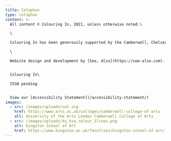 ```yaml
---
title: Colophon
type: colophon
content: >-
  All content © Colouring In, 2021, unless otherwise noted.\

  \

  Colouring In has been generously supported by the Camberwell, Chelsea and Wimbledon Research Staff Fund, UAL. \

  \

  Website design and development by [See, Also](https://see-also.com).


  Colouring In\

  ISSN pending


  View our [Accessibility Statement](/accessibility-statement/)
images:
  - src: /images/uploads/ual.svg
    href: https://www.arts.ac.uk/colleges/camberwell-college-of-arts
    alt: University of the Arts London Camberwell College of Arts
  - src: /images/uploads/ku_ksa_colour_3lines.png
    alt: Kingston School of Art
    href: https://www.kingston.ac.uk/faculties/kingston-school-of-art/
---
```

